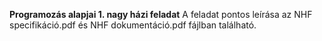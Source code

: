 **Programozás alapjai 1. nagy házi feladat**
A feladat pontos leírása az NHF specifikáció.pdf és NHF dokumentáció.pdf fájlban található.
